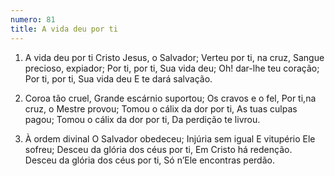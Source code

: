 ```yaml
---
numero: 81
title: A vida deu por ti
---
```

1. A vida deu por ti
Cristo Jesus, o Salvador;
Verteu por ti, na cruz,
Sangue precioso, expiador;
Por ti, por ti, Sua vida deu;
Oh! dar-lhe teu coração;
Por ti, por ti, Sua vida deu
E te dará salvação.

2. Coroa tão cruel,
Grande escárnio suportou;
Os cravos e o fel,
Por ti,na cruz, o Mestre provou;
Tomou o cálix da dor por ti,
As tuas culpas pagou;
Tomou o cálix da dor por ti,
Da perdição te livrou.

3. À ordem divinal
O Salvador obedeceu;
Injúria sem igual
E vitupério Ele sofreu;
Desceu da glória dos céus por ti,
Em Cristo há redenção.
Desceu da glória dos céus por ti,
Só n’Ele encontras perdão.
